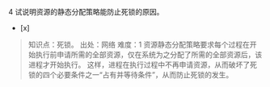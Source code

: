 4
试说明资源的静态分配策略能防止死锁的原因。
- [x]  

> 知识点：死锁。
> 出处：网络
> 难度：1
> 资源静态分配策略要求每个过程在开始执行前申请所需的全部资源，仅在系统为之分配了所需的全部资源后，该进程才开始执行。
> 这样，进程在执行过程中不再申请资源，从而破坏了死锁的四个必要条件之一“占有并等待条件”，从而防止死锁的发生。

